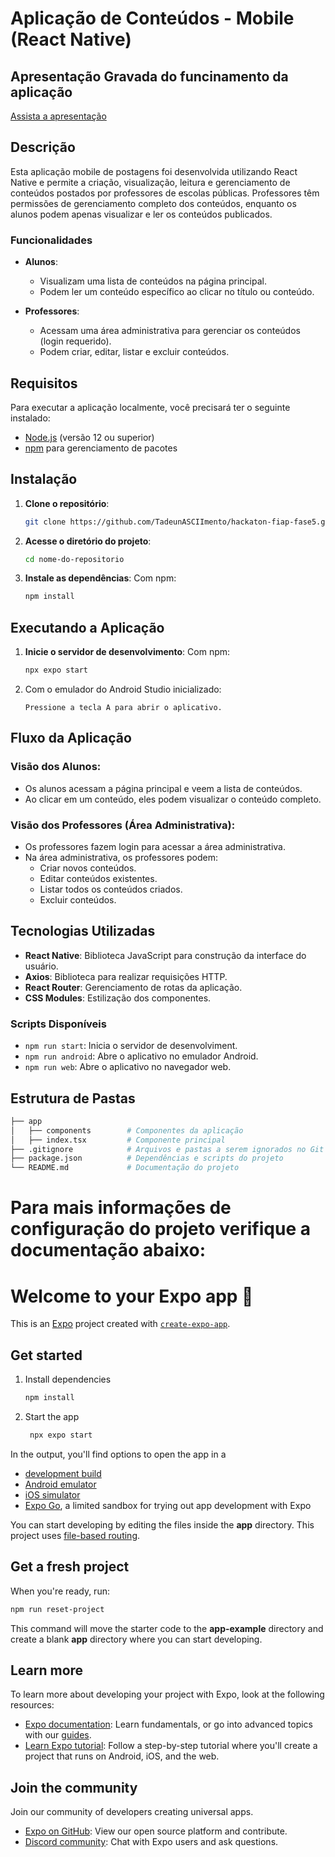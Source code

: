 # Aplicação de Conteúdos - Mobile (React Native)


## Apresentação Gravada do funcinamento da aplicação
[Assista a apresentação]()

## Descrição
Esta aplicação mobile de postagens foi desenvolvida utilizando React Native e permite a criação, visualização, leitura e gerenciamento de conteúdos postados por professores de escolas públicas. 
Professores têm permissões de gerenciamento completo dos conteúdos, enquanto os alunos podem apenas visualizar e ler os conteúdos publicados.

### Funcionalidades
- **Alunos**:
  - Visualizam uma lista de conteúdos na página principal.
  - Podem ler um conteúdo específico ao clicar no título ou conteúdo.
  
- **Professores**:
  - Acessam uma área administrativa para gerenciar os conteúdos (login requerido).
  - Podem criar, editar, listar e excluir conteúdos.

## Requisitos
Para executar a aplicação localmente, você precisará ter o seguinte instalado:
- [Node.js](https://nodejs.org/) (versão 12 ou superior)
- [npm](https://www.npmjs.com/) para gerenciamento de pacotes

## Instalação

1. **Clone o repositório**:
    ```bash
    git clone https://github.com/TadeunASCIImento/hackaton-fiap-fase5.git
    ```

2. **Acesse o diretório do projeto**:
    ```bash
    cd nome-do-repositorio
    ```

3. **Instale as dependências**:
    Com npm:
    ```bash
    npm install
    ```

## Executando a Aplicação

1. **Inicie o servidor de desenvolvimento**:
    Com npm:
    ```bash
    npx expo start
    ```

2. Com o emulador do Android Studio inicializado:
    ```
    Pressione a tecla A para abrir o aplicativo.
    ```


## Fluxo da Aplicação

### Visão dos Alunos:
- Os alunos acessam a página principal e veem a lista de conteúdos.
- Ao clicar em um conteúdo, eles podem visualizar o conteúdo completo.

### Visão dos Professores (Área Administrativa):
- Os professores fazem login para acessar a área administrativa.
- Na área administrativa, os professores podem:
  - Criar novos conteúdos.
  - Editar conteúdos existentes.
  - Listar todos os conteúdos criados.
  - Excluir conteúdos.

## Tecnologias Utilizadas
- **React Native**: Biblioteca JavaScript para construção da interface do usuário.
- **Axios**: Biblioteca para realizar requisições HTTP.
- **React Router**: Gerenciamento de rotas da aplicação.
- **CSS Modules**: Estilização dos componentes.


### Scripts Disponíveis
- `npm run start`: Inicia o servidor de desenvolviment.
- `npm run android`: Abre o aplicativo no emulador Android.
- `npm run web`: Abre o aplicativo no navegador web.


## Estrutura de Pastas
```bash
├── app
│   ├── components        # Componentes da aplicação   
│   ├── index.tsx         # Componente principal
├── .gitignore            # Arquivos e pastas a serem ignorados no Git
├── package.json          # Dependências e scripts do projeto
└── README.md             # Documentação do projeto
```



# Para mais informações de configuração do projeto verifique a documentação abaixo:

# Welcome to your Expo app 👋

This is an [Expo](https://expo.dev) project created with [`create-expo-app`](https://www.npmjs.com/package/create-expo-app).

## Get started

1. Install dependencies

   ```bash
   npm install
   ```

2. Start the app

   ```bash
    npx expo start
   ```

In the output, you'll find options to open the app in a

- [development build](https://docs.expo.dev/develop/development-builds/introduction/)
- [Android emulator](https://docs.expo.dev/workflow/android-studio-emulator/)
- [iOS simulator](https://docs.expo.dev/workflow/ios-simulator/)
- [Expo Go](https://expo.dev/go), a limited sandbox for trying out app development with Expo

You can start developing by editing the files inside the **app** directory. This project uses [file-based routing](https://docs.expo.dev/router/introduction).

## Get a fresh project

When you're ready, run:

```bash
npm run reset-project
```

This command will move the starter code to the **app-example** directory and create a blank **app** directory where you can start developing.

## Learn more

To learn more about developing your project with Expo, look at the following resources:

- [Expo documentation](https://docs.expo.dev/): Learn fundamentals, or go into advanced topics with our [guides](https://docs.expo.dev/guides).
- [Learn Expo tutorial](https://docs.expo.dev/tutorial/introduction/): Follow a step-by-step tutorial where you'll create a project that runs on Android, iOS, and the web.

## Join the community

Join our community of developers creating universal apps.

- [Expo on GitHub](https://github.com/expo/expo): View our open source platform and contribute.
- [Discord community](https://chat.expo.dev): Chat with Expo users and ask questions.

